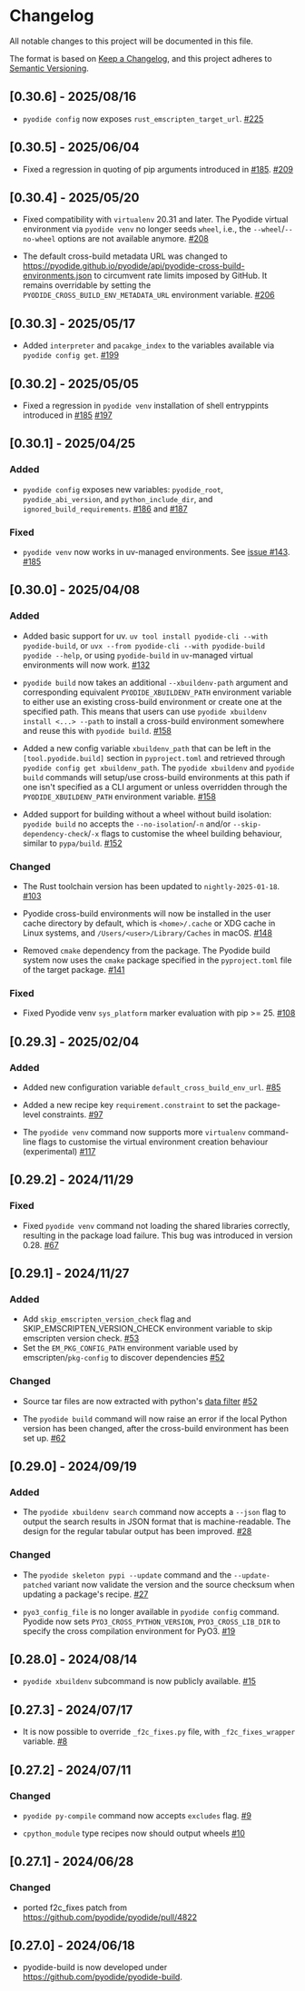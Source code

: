 # Changelog

All notable changes to this project will be documented in this file.

The format is based on [Keep a Changelog](https://keepachangelog.com/en/1.0.0/),
and this project adheres to [Semantic Versioning](https://semver.org/spec/v2.0.0.html).

## [0.30.6] - 2025/08/16

- `pyodide config` now exposes `rust_emscripten_target_url`.
  [#225](https://github.com/pyodide/pyodide-build/pull/225)

## [0.30.5] - 2025/06/04

- Fixed a regression in quoting of pip arguments introduced in
  [#185](https://github.com/pyodide/pyodide-build/pull/185).
  [#209](https://github.com/pyodide/pyodide-build/pull/209)

## [0.30.4] - 2025/05/20

- Fixed compatibility with `virtualenv` 20.31 and later. The Pyodide virtual environment via `pyodide venv` no longer seeds
  `wheel`, i.e., the `--wheel`/`--no-wheel` options are not available anymore.
  [#208](https://github.com/pyodide/pyodide-build/pull/208)

- The default cross-build metadata URL was changed to https://pyodide.github.io/pyodide/api/pyodide-cross-build-environments.json to
  circumvent rate limits imposed by GitHub. It remains overridable by setting the `PYODIDE_CROSS_BUILD_ENV_METADATA_URL` environment variable.
  [#206](https://github.com/pyodide/pyodide-build/pull/206)

## [0.30.3] - 2025/05/17

- Added `interpreter` and `pacakge_index` to the variables available via `pyodide config get`.
  [#199](https://github.com/pyodide/pyodide-build/pull/199)

## [0.30.2] - 2025/05/05

- Fixed a regression in `pyodide venv` installation of shell entryppints introduced in
  [#185](https://github.com/pyodide/pyodide-build/pull/185)
  [#197](https://github.com/pyodide/pyodide-build/pull/197)

## [0.30.1] - 2025/04/25

### Added

- `pyodide config` exposes new variables: `pyodide_root`, `pyodide_abi_version`, and `python_include_dir`,
  and `ignored_build_requirements`.
  [#186](https://github.com/pyodide/pyodide-build/pull/186) and [#187](https://github.com/pyodide/pyodide-build/pull/187)

### Fixed

- `pyodide venv` now works in uv-managed environments.
  See [issue #143](https://github.com/pyodide/pyodide-build/issues/143).
  [#185](https://github.com/pyodide/pyodide-build/pull/185)

## [0.30.0] - 2025/04/08

### Added

- Added basic support for uv. `uv tool install pyodide-cli --with pyodide-build`, or
  `uvx --from pyodide-cli --with pyodide-build pyodide --help`, or using `pyodide-build`
  in `uv`-managed virtual environments will now work.
  [#132](https://github.com/pyodide/pyodide-build/pull/132)

- `pyodide build` now takes an additional `--xbuildenv-path` argument and corresponding
  equivalent `PYODIDE_XBUILDENV_PATH` environment variable to either use an existing
  cross-build environment or create one at the specified path. This means that users
  can use `pyodide xbuildenv install <...> --path` to install a cross-build environment
  somewhere and reuse this with `pyodide build`.
  [#158](https://github.com/pyodide/pyodide-build/pull/158)

- Added a new config variable `xbuildenv_path` that can be left in the `[tool.pyodide.build]`
  section in `pyproject.toml` and retrieved through `pyodide config get xbuildenv_path`.
  The `pyodide xbuildenv` and `pyodide build` commands will setup/use cross-build environments
  at this path if one isn't specified as a CLI argument or unless overridden through the
  `PYODIDE_XBUILDENV_PATH` environment variable.
  [#158](https://github.com/pyodide/pyodide-build/pull/158)

- Added support for building without a wheel without build isolation: `pyodide build` no accepts
  the `--no-isolation`/`-n` and/or `--skip-dependency-check`/`-x` flags to customise the wheel
  building behaviour, similar to `pypa/build`.
  [#152](https://github.com/pyodide/pyodide-build/pull/152)

### Changed

- The Rust toolchain version has been updated to `nightly-2025-01-18`.
  [#103](https://github.com/pyodide/pyodide-build/pull/103)

- Pyodide cross-build environments will now be installed in the user cache directory by default,
  which is `<home>/.cache` or XDG cache in Linux systems, and `/Users/<user>/Library/Caches` in macOS.
  [#148](https://github.com/pyodide/pyodide-build/pull/148)

- Removed `cmake` dependency from the package.
  The Pyodide build system now uses the `cmake` package specified in the `pyproject.toml` file
  of the target package.
  [#141](https://github.com/pyodide/pyodide-build/pull/141)

### Fixed

- Fixed Pyodide venv `sys_platform` marker evaluation with pip >= 25.
  [#108](https://github.com/pyodide/pyodide-build/pull/108)

## [0.29.3] - 2025/02/04

### Added

- Added new configuration variable `default_cross_build_env_url`.
  [#85](https://github.com/pyodide/pyodide-build/pull/85)

- Added a new recipe key `requirement.constraint` to set the package-level constraints.
  [#97](https://github.com/pyodide/pyodide-build/pull/97)

- The `pyodide venv` command now supports more `virtualenv` command-line flags
  to customise the virtual environment creation behaviour (experimental)
  [#117](https://github.com/pyodide/pyodide-build/pull/117)

## [0.29.2] - 2024/11/29

### Fixed

- Fixed `pyodide venv` command not loading the shared libraries correctly, resulting in the package load failure.
  This bug was introduced in version 0.28.
  [#67](https://github.com/pyodide/pyodide-build/pull/67)

## [0.29.1] - 2024/11/27

### Added

- Add `skip_emscripten_version_check` flag and SKIP_EMSCRIPTEN_VERSION_CHECK environment
  variable to skip emscripten version check.
  [#53](https://github.com/pyodide/pyodide-build/pull/53)
- Set the `EM_PKG_CONFIG_PATH` environment variable used by emscripten/`pkg-config` to discover dependencies
  [#52](https://github.com/pyodide/pyodide-build/pull/52)

### Changed

- Source tar files are now extracted with python's [data filter](https://docs.python.org/3/library/tarfile.html#tarfile.data_filter)
  [#52](https://github.com/pyodide/pyodide-build/pull/52)

- The `pyodide build` command will now raise an error if the local Python version has been changed,
  after the cross-build environment has been set up.
  [#62](https://github.com/pyodide/pyodide-build/pull/62)

## [0.29.0] - 2024/09/19

### Added

- The `pyodide xbuildenv search` command now accepts a `--json` flag to output the
  search results in JSON format that is machine-readable. The design for the regular
  tabular output has been improved.
  [#28](https://github.com/pyodide/pyodide-build/pull/28)

### Changed

- The `pyodide skeleton pypi --update` command and the `--update-patched` variant now
  validate the version and the source checksum when updating a package's recipe.
  [#27](https://github.com/pyodide/pyodide-build/pull/27)

- `pyo3_config_file` is no longer available in `pyodide config` command.
  Pyodide now sets `PYO3_CROSS_PYTHON_VERSION`, `PYO3_CROSS_LIB_DIR` to specify the cross compilation environment
  for PyO3.
  [#19](https://github.com/pyodide/pyodide-build/pull/19)

## [0.28.0] - 2024/08/14

- `pyodide xbuildenv` subcommand is now publicly available.
  [#15](https://github.com/pyodide/pyodide-build/pull/15)

## [0.27.3] - 2024/07/17

- It is now possible to override `_f2c_fixes.py` file, with `_f2c_fixes_wrapper` variable.
  [#8](https://github.com/pyodide/pyodide-build/pull/8)

## [0.27.2] - 2024/07/11

### Changed

- `pyodide py-compile` command now accepts `excludes` flag.
  [#9](https://github.com/pyodide/pyodide-build/pull/9)

- `cpython_module` type recipes now should output wheels
  [#10](https://github.com/pyodide/pyodide-build/pull/10)

## [0.27.1] - 2024/06/28

### Changed

- ported f2c_fixes patch from https://github.com/pyodide/pyodide/pull/4822

## [0.27.0] - 2024/06/18

- pyodide-build is now developed under https://github.com/pyodide/pyodide-build.
